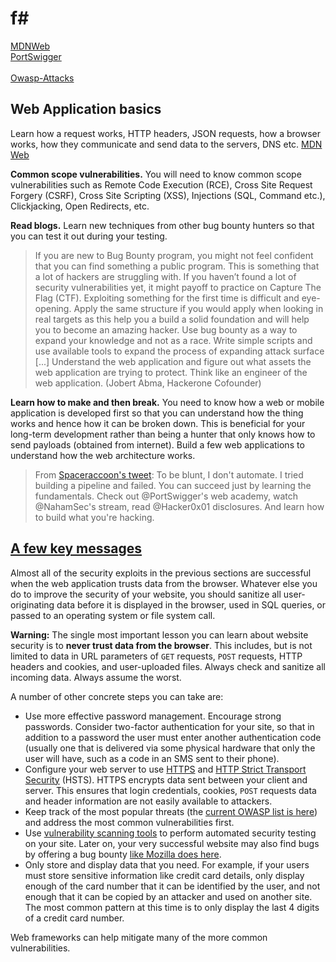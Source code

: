 # f#
<a href="https://developer.mozilla.org/en-US/docs/Web">MDNWeb</a><br/>
<a href="https://portswigger.net/web-security">PortSwigger</a><br/>
<a href=""></a><br/>
<a href="https://owasp.org/www-community/attacks/">Owasp-Attacks</a>


<h2>Web Application basics</h2>
Learn how a request works, HTTP headers, JSON requests, how a browser works, how they communicate and send data to the servers, DNS etc. <a href="https://developer.mozilla.org/en-US/docs/Web">MDN Web</a>

<b>Common scope vulnerabilities.</b> You will need to know common scope vulnerabilities such as Remote Code Execution (RCE), Cross Site Request Forgery (CSRF), Cross Site Scripting (XSS), Injections (SQL, Command etc.), Clickjacking, Open Redirects, etc.

<b>Read blogs.</b> Learn new techniques from other bug bounty hunters so that you can test it out during your testing.

>If you are new to Bug Bounty program, you might not feel confident that you can find something a public program. This is something that a lot of hackers are struggling with. If you haven’t found a lot of security vulnerabilities yet, it might payoff to practice on Capture The Flag (CTF). Exploiting something for the first time is difficult and eye-opening. Apply the same structure if you would apply when looking in real targets as this help you a build a solid foundation and will help you to become an amazing hacker. Use bug bounty as a way to expand your knowledge and not as a race. Write simple scripts and use available tools to expand the process of expanding attack surface [...] Understand the web application and figure out what assets the web application are trying to protect. Think like an engineer of the web application. (Jobert Abma, Hackerone Cofounder)

<b>Learn how to make and then break.</b> You need to know how a web or mobile application is developed first so that you can understand how the thing works and hence how it can be broken down. This is beneficial for your long-term development rather than being a hunter that only knows how to send payloads (obtained from internet). Build a few web applications to understand how the web architecture works.

> From <a href="https://twitter.com/spaceraccoonsec/status/1250403032971407360?s=20"> Spaceraccoon's tweet</a>: To be blunt, I don't automate. I tried building a pipeline and failed. You can succeed just by learning the fundamentals. Check out @PortSwigger's web academy, watch @NahamSec's stream, read @Hacker0x01 disclosures. And learn how to build what you're hacking.

<section aria-labelledby="a_few_key_messages"><h2 id="a_few_key_messages"><a href="#a_few_key_messages">A few key messages</a></h2><div class="section-content"><p>Almost all of the security exploits in the previous sections are successful when the web application trusts data from the browser. Whatever else you do to improve the security of your website, you should sanitize all user-originating data before it is displayed in the browser, used in SQL queries, or passed to an operating system or file system call.</p>
<div class="notecard warning" id="sect6">
  <p><strong>Warning:</strong> The single most important lesson you can learn about website security is to <strong>never trust data from the browser</strong>. This includes, but is not limited to data in URL parameters of <code>GET</code> requests, <code>POST</code> requests, HTTP headers and cookies, and user-uploaded files. Always check and sanitize all incoming data. Always assume the worst.</p>
</div>
<p>A number of other concrete steps you can take are:</p>
<ul>
  <li>Use more effective password management. Encourage strong passwords. Consider two-factor authentication for your site, so that in addition to a password the user must enter another authentication code (usually one that is delivered via some physical hardware that only the user will have, such as a code in an SMS sent to their phone).</li>
  <li>Configure your web server to use <a href="/en-US/docs/Glossary/HTTPS">HTTPS</a> and <a href="/en-US/docs/Web/HTTP/Headers/Strict-Transport-Security">HTTP Strict Transport Security</a> (HSTS). HTTPS encrypts data sent between your client and server. This ensures that login credentials, cookies, <code>POST</code> requests data and header information are not easily available to attackers.</li>
  <li>Keep track of the most popular threats (the <a href="https://owasp.org/www-project-top-ten/" class="external" target="_blank">current OWASP list is here</a>) and address the most common vulnerabilities first.</li>
  <li>Use <a href="https://owasp.org/www-community/Vulnerability_Scanning_Tools" class="external" target="_blank">vulnerability scanning tools</a> to perform automated security testing on your site. Later on, your very successful website may also find bugs by offering a bug bounty <a href="https://www.mozilla.org/en-US/security/bug-bounty/faq-webapp/" class="external" target="_blank">like Mozilla does here</a>.</li>
  <li>Only store and display data that you need. For example, if your users must store sensitive information like credit card details, only display enough of the card number that it can be identified by the user, and not enough that it can be copied by an attacker and used on another site. The most common pattern at this time is to only display the last 4 digits of a credit card number.</li>
</ul>
<p>Web frameworks can help mitigate many of the more common vulnerabilities.</p></div></section>
